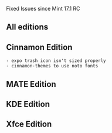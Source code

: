 Fixed Issues since Mint 17.1 RC

All editions
------------
	
Cinnamon Edition
----------------
	- expo trash icon isn't sized properly
	- cinnamon-themes to use noto fonts
	
MATE Edition
------------

KDE Edition
-----------

Xfce Edition
------------
	